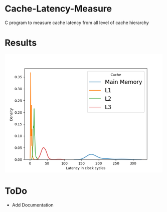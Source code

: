 # Cache-Latency-Measure
C program to measure cache latency from all level of cache hierarchy

# Results
![results](results.png)

# ToDo
- Add Documentation

